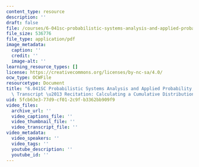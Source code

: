 ```yaml
---
content_type: resource
description: ''
draft: false
file: /courses/6-041sc-probabilistic-systems-analysis-and-applied-probability-fall-2013/5fcb63e377d9cf012c9fb3362bb909f9_MIT6_041SCF13_Calculating_a_CDF_300k.pdf
file_size: 536776
file_type: application/pdf
image_metadata:
  caption: ''
  credit: ''
  image-alt: ''
learning_resource_types: []
license: https://creativecommons.org/licenses/by-nc-sa/4.0/
ocw_type: OCWFile
resourcetype: Document
title: "6.041SC Probabilistic Systems Analysis and Applied Probability, Fall 2013\
  \ Transcript \u2013 Recitation: Calculating a Cumulative Distribution Function(CDF)"
uid: 5fcb63e3-77d9-cf01-2c9f-b3362bb909f9
video_files:
  archive_url: ''
  video_captions_file: ''
  video_thumbnail_file: ''
  video_transcript_file: ''
video_metadata:
  video_speakers: ''
  video_tags: ''
  youtube_description: ''
  youtube_id: ''
---
```

